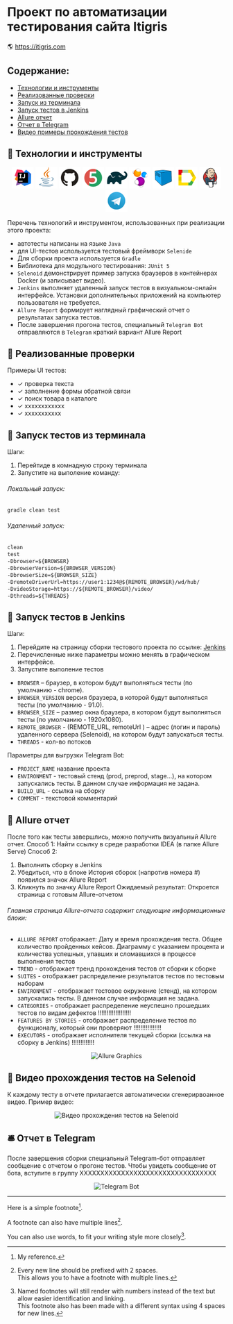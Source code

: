 # Проект по автоматизации тестирования сайта Itigris
:earth_americas: https://itigris.com

## Содержание:
- [Технологии и инструменты](#watermelon-технологии-и-инструменты)
- [Реализованные проверки](#watermelon-Реализованные-проверки)
- [Запуск из терминала](#watermelon-Запуск-тестов-из-терминала)
- [Запуск тестов в Jenkins](#watermelon-Запуск-тестов-в-Jenkins)
- [Allure отчет](#watermelon-Allure-отчет)
- [Отчет в Telegram](#watermelon-Отчет-в-Telegram)
- [Видео примеры прохождения тестов](#watermelon-Примеры-видео-о-прохождении-тестов)

## :watermelon: Технологии и инструменты

<p align="center">
<a href="https://www.jetbrains.com/idea/"><img src="images/logo/Idea.svg" width="50" height="50"  alt="IDEA"/></a>
<a href="https://www.java.com/"><img src="images/logo/Java.svg" width="50" height="50"  alt="Java"/></a>
<a href="https://github.com/"><img src="images/logo/GitHub.svg" width="50" height="50"  alt="Github"/></a>
<a href="https://junit.org/junit5/"><img src="images/logo/Junit5.svg" width="50" height="50"  alt="JUnit 5"/></a>
<a href="https://gradle.org/"><img src="images/logo/Gradle.svg" width="50" height="50"  alt="Gradle"/></a>
<a href="https://selenide.org/"><img src="images/logo/Selenide.svg" width="50" height="50"  alt="Selenide"/></a>
<a href="https://aerokube.com/selenoid/"><img src="images/logo/Selenoid.svg" width="50" height="50"  alt="Selenoid"/></a>
<a href="https://github.com/allure-framework/allure2"><img src="images/logo/Allure.svg" width="50" height="50"  alt="Allure"/></a>
<a href="https://www.jenkins.io/"><img src="images/logo/Jenkins.svg" width="50" height="50"  alt="Jenkins"/></a>
<a href="https://www.хххх/"><img width="50" height="50"  alt="Telegram" src="images/logo/Telegram.svg"></a>
</p>



Перечень технологий и инструментом, использованных при реализации этого проекта:

- автотесты написаны на языке `Java`
- для UI-тестов используется тестовый фреймворк `Selenide`
- Для сборки проекта используется `Gradle`
- Библиотека для модульного тестирования: `JUnit 5` 
- `Selenoid` демонстрирует пример запуска браузеров в контейнерах Docker (и записывает видео).
- `Jenkins` выполняет удаленный запуск тестов в визуальном-онлайн интерфейсе. Установки дополнительных приложений на компьютер пользователя не требуется. 
- `Allure Report` формирует наглядный графический отчет о результатах  запуска тестов.
- После завершения прогона тестов, специальный `Telegram Bot` отправляются в `Telegram` краткий вариант Allure Report 

## :watermelon: Реализованные проверки 
Примеры UI тестов:
- ✓ проверка текста 
- ✓ заполнение формы обратной связи
- ✓ поиск товара в каталоге
- ✓ хххххххххххх
- ✓ ххххххххххх

## :watermelon: Запуск тестов из терминала
Шаги:
1. Перейтиде в комнадную строку терминала
2. Запустите на выполение команду:
###### Локальный запуск:
```
gradle clean test
```
###### Удаленный запуск:
```
clean
test
-Dbrowser=${BROWSER}
-DbrowserVersion=${BROWSER_VERSION}
-DbrowserSize=${BROWSER_SIZE}
-DremoteDriverUrl=https://user1:1234@${REMOTE_BROWSER}/wd/hub/
-DvideoStorage=https://${REMOTE_BROWSER}/video/
-Dthreads=${THREADS}
```

## :watermelon: Запуск тестов в Jenkins
Шаги:
1. Перейдите на страницу сборки тестового проекта по ссылке: <a target="_blank" href="https://jenkins.autotests.cloud/job/qa_guru_11_13_Demo/">Jenkins</a>
2. Перечисленные ниже параметры можно менять в графическом интерфейсе.
3. Запустите выполение тестов

- `BROWSER` – браузер, в котором будут выполняться тесты (по умолчанию - chrome).
- `BROWSER_VERSION` версия браузера, в которой будут выполняться тесты (по умолчанию - 91.0).
- `BROWSER_SIZE` – размер окна браузера, в котором будут выполняться тесты (по умолчанию - 1920x1080).
- `REMOTE_BROWSER` - (REMOTE_URL, remoteUrl ) – адрес (логин и пароль) удаленного сервера (Selenoid), на котором будут запускаться тесты.
- `THREADS` - кол-во потоков

Параметры для выгрузки Telegram Bot:
- `PROJECT_NAME`  название проекта
- `ENVIRONMENT` - тестовый стенд (prod, preprod, stage...), на котором запускались тесты. В данном случае информация не задана. 
- `BUILD_URL` - ссылка на сборку
- `COMMENT` - текстовой комментарий

 ## :watermelon: Allure отчет 
После того как тесты завершлись, можно получить визуальный Allure отчет.
Способ 1: Найти ссылку в среде разработки IDEA (в папке Allure Serve)
Способ 2: 
1. Выполнить сборку в Jenkins
2. Убедиться, что в блоке История сборок (напротив номера #) появился значок Allure Report
3. Кликнуть по значку Allure Report
Ожидаемый результат: Откроется страница с готовым Allure-отчетом

###### Главная страница Allure-отчета содержит следующие информационные блоки:
- `ALLURE REPORT` отображает: Дату и время прохождения теста. Общее количество пройденных кейсов. Диаграмму с указанием процента и количества успешных, упавших и сломавшихся в процессе выполнения тестов
- `TREND` - отображает тренд прохождения тестов от сборки к сборке
- `SUITES` - отображает распределение результатов тестов по тестовым наборам
- `ENVIRONMENT` - отображает тестовое окружение (стенд), на котором запускались тесты. В данном случае информация не задана.
- `CATEGORIES` - отображает распределение неуспешно прошедших тестов по видам дефектов !!!!!!!!!!!!!!!!!!!
- `FEATURES BY STORIES` - отображает распределение тестов по функционалу, который они проверяют !!!!!!!!!!!!!!!!
- `EXECUTORS` - отображает исполнителя текущей сборки (ссылка на сборку в Jenkins) !!!!!!!!!!!!!

<p align="center">
<img title="Allure Graphics" src="images/screens/Screenshot_ХХХ.png">
</p>

## :watermelon:  Видео прохождения тестов на Selenoid
К каждому тесту в отчете прилагается автоматически сгенерирвоанное видео. Пример видео:
<p align="center">
<img title="Видео прохождения тестов на Selenoid" src="images/screens/Screenshot_ХХХ.png">
</p>

## :bellhop_bell: Отчет в Telegram
После завершения сборки специальный Telegram-бот отправляет сообщение с отчетом о прогоне тестов.
Чтобы увидеть сообщение от бота, вступите в группу  ХХХХХХХХХХХХХХХХХХХХХХХХХХХХХХХХХ
<p align="center">
<img title="Telegram Bot" src="images/screens/Screenshot_ХХХ.png">
</p>

----------------------------------
Here is a simple footnote[^1].

A footnote can also have multiple lines[^2].  

You can also use words, to fit your writing style more closely[^note].

[^1]: My reference.
[^2]: Every new line should be prefixed with 2 spaces.  
  This allows you to have a footnote with multiple lines.
[^note]:
    Named footnotes will still render with numbers instead of the text but allow easier identification and linking.  
    This footnote also has been made with a different syntax using 4 spaces for new lines.
